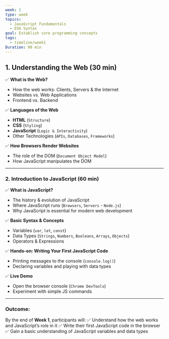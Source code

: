 ```yaml
---
week: 1
type: week
topics:
  - JavaScript Fundamentals
  - ES6 Syntax
goal: Establish core programming concepts
tags:
  - timeline/week1
Duration: 90 min
---
```

## 1. Understanding the Web (30 min)

✅ **What is the Web?**
- How the web works: Clients, Servers & the Internet
- Websites vs. Web Applications
- Frontend vs. Backend

✅ **Languages of the Web**
- **HTML** (`Structure`)
- **CSS** (`Styling`)
- **JavaScript** (`Logic & Interactivity`)
- Other Technologies (`APIs`, `Databases`, `Frameworks`)

✅ **How Browsers Render Websites**
- The role of the DOM (`Document Object Model`)
- How JavaScript manipulates the DOM
---
### 2. Introduction to JavaScript (60 min)

✅ **What is JavaScript?**
- The history & evolution of JavaScript
- Where JavaScript runs (`Browsers`, `Servers` - `Node.js`)
- Why JavaScript is essential for modern web development

✅ **Basic Syntax & Concepts**
- Variables (`var`, `let`, `const`)
- Data Types (`Strings`, `Numbers`, `Booleans`, `Arrays`, `Objects`)
- Operators & Expressions

✅ **Hands-on: Writing Your First JavaScript Code**
- Printing messages to the console (`console.log()`)
- Declaring variables and playing with data types

✅ **Live Demo**
- Open the browser console (`Chrome DevTools`)
- Experiment with simple JS commands
---
### **Outcome:**

By the end of **Week 1**, participants will:
✅ Understand how the web works and JavaScript’s role in it
✅ Write their first JavaScript code in the browser
✅ Gain a basic understanding of JavaScript variables and data types